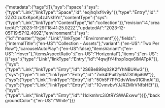 {"metadata":{"tags":[]},"sys":{"space":{"sys":{"type":"Link","linkType":"Space","id":"eojhq1xf4v9y"}},"type":"Entry","id":"2ZZOlzuXxKpoKj4zJNkhYn","contentType":{"sys":{"type":"Link","linkType":"ContentType","id":"collection"}},"revision":4,"createdAt":"2023-11-29T18:41:25.022Z","updatedAt":"2023-12-05T19:57:12.409Z","environment":{"sys":{"id":"master","type":"Link","linkType":"Environment"}}},"fields":{"internalTitle":{"en-US":"Collection - Assets"},"variant":{"en-US":"Two Per Row"},"carouselAutoPlay":{"en-US":false},"itemsVariant":{"en-US":"Hover"},"itemsAspectRatio":{"en-US":"Horizontal"},"items":{"en-US":[{"sys":{"type":"Link","linkType":"Entry","id":"4qwjfY4fhxp1oqv6IMATpK"}},{"sys":{"type":"Link","linkType":"Entry","id":"2S6Be899q02K2fYhNBUKw3"}},{"sys":{"type":"Link","linkType":"Entry","id":"7mk4tPuil2y6ATSfi6pi6W"}},{"sys":{"type":"Link","linkType":"Entry","id":"50h5F7PFGdvWkw01ClhnAl"}},{"sys":{"type":"Link","linkType":"Entry","id":"1CvmvbvYJJRZMIrVNfbHEf"}},{"sys":{"type":"Link","linkType":"Entry","id":"11clkmhrc3iOtRYSWAExww"}}]},"backgroundColor":{"en-US":"White"}}}